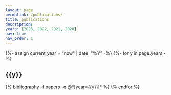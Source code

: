 ```yaml
---
layout: page
permalink: /publications/
title: publications
description:
years: [2023, 2022, 2021, 2020]
nav: true
nav_order: 1
---
```

<!-- _pages/publications.md -->
<div class="publications">

<!-- get current year -->
{%- assign current_year = "now" | date: "%Y" -%}
{%- for y in page.years -%}
  <h2 class="year">{{y}}</h2>
    {% bibliography -f papers -q @*[year={{y}}]* %}
{% endfor %}

</div>
